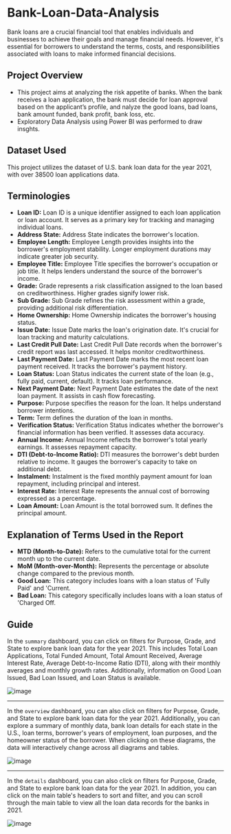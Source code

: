 # Bank-Loan-Data-Analysis
Bank loans are a crucial financial tool that enables individuals and businesses to achieve their goals and manage financial needs. However, it's essential for borrowers to understand the terms, costs, and responsibilities associated with loans to make informed financial decisions.

## Project Overview
- This project aims at analyzing the risk appetite of banks. When the bank receives a loan application, the bank must decide for loan approval based on the applicant’s profile, and nalyze the good loans, bad loans, bank amount funded, bank profit, bank loss, etc.
- Exploratory Data Analysis using Power BI was performed to draw insghts.

## Dataset Used
This project utilizes the dataset of U.S. bank loan data for the year 2021, with over 38500 loan applications data.

## Terminologies
- **Loan ID:** Loan ID is a unique identifier assigned to each loan application or loan account. It serves as a primary key for tracking and managing individual loans.
- **Address State:** Address State indicates the borrower's location.
- **Employee Length:** Employee Length provides insights into the borrower's employment stability. Longer employment durations may indicate greater job security.
- **Employee Title:** Employee Title specifies the borrower's occupation or job title. It helps lenders understand the source of the borrower's income.
- **Grade:** Grade represents a risk classification assigned to the loan based on creditworthiness. Higher grades signify lower risk.
- **Sub Grade:** Sub Grade refines the risk assessment within a grade, providing additional risk differentiation.
- **Home Ownership:** Home Ownership indicates the borrower's housing status.
- **Issue Date:** Issue Date marks the loan's origination date. It's crucial for loan tracking and maturity calculations.
- **Last Credit Pull Date:** Last Credit Pull Date records when the borrower's credit report was last accessed. It helps monitor creditworthiness.
- **Last Payment Date:** Last Payment Date marks the most recent loan payment received. It tracks the borrower's payment history.
- **Loan Status:** Loan Status indicates the current state of the loan (e.g., fully paid, current, default). It tracks loan performance.
- **Next Payment Date:** Next Payment Date estimates the date of the next loan payment. It assists in cash flow forecasting.
- **Purpose:** Purpose specifies the reason for the loan. It helps understand borrower intentions.
- **Term:** Term defines the duration of the loan in months.
- **Verification Status:** Verification Status indicates whether the borrower's financial information has been verified. It assesses data accuracy.
- **Annual Income:** Annual Income reflects the borrower's total yearly earnings. It assesses repayment capacity.
- **DTI (Debt-to-Income Ratio):** DTI measures the borrower's debt burden relative to income. It gauges the borrower's capacity to take on additional debt.
- **Instalment:** Instalment is the fixed monthly payment amount for loan repayment, including principal and interest.
- **Interest Rate:** Interest Rate represents the annual cost of borrowing expressed as a percentage.
- **Loan Amount:** Loan Amount is the total borrowed sum. It defines the principal amount.

## Explanation of Terms Used in the Report
- **MTD (Month-to-Date):** Refers to the cumulative total for the current month up to the current date.
- **MoM (Month-over-Month):** Represents the percentage or absolute change compared to the previous month.
- **Good Loan:** This category includes loans with a loan status of 'Fully Paid' and 'Current.
- **Bad Loan:** This category specifically includes loans with a loan status of 'Charged Off.

## Guide
In the ```summary``` dashboard, you can click on filters for Purpose, Grade, and State to explore bank loan data for the year 2021. This includes Total Loan Applications, Total Funded Amount, Total Amount Received, Average Interest Rate, Average Debt-to-Income Ratio (DTI), along with their monthly averages and monthly growth rates. Additionally, information on Good Loan Issued, Bad Loan Issued, and Loan Status is available.

![image](https://github.com/kalpitb210/bank-loan-data-analysis/assets/116106587/85130531-eda9-4458-ab3e-267312a7bba9)

--------------

In the ```overview``` dashboard, you can also click on filters for Purpose, Grade, and State to explore bank loan data for the year 2021. Additionally, you can explore a summary of monthly data, bank loan details for each state in the U.S., loan terms, borrower's years of employment, loan purposes, and the homeowner status of the borrower. When clicking on these diagrams, the data will interactively change across all diagrams and tables.

![image](https://github.com/kalpitb210/bank-loan-data-analysis/assets/116106587/42dfc0a3-085c-483f-abcb-0a1568cb309d)

------------------

In the ```details``` dashboard, you can also click on filters for Purpose, Grade, and State to explore bank loan data for the year 2021. In addition, you can click on the main table's headers to sort and filter, and you can scroll through the main table to view all the loan data records for the banks in 2021.

![image](https://github.com/kalpitb210/bank-loan-data-analysis/assets/116106587/e2a3877a-7508-4b47-8f55-ca94382fce94)
